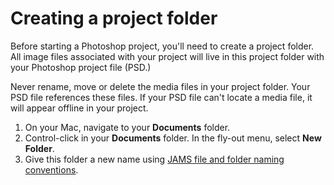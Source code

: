 # Creating a project folder

Before starting a Photoshop project, you'll need to create a project folder. All image files associated with your project will live in this project folder with your Photoshop project file \(PSD.\)

Never rename, move or delete the media files in your project folder. Your PSD file references these files. If your PSD file can't locate a media file, it will appear offline in your project.

1. On your Mac, navigate to your **Documents** folder.
2. Control-click in your **Documents** folder. In the fly-out menu, select **New Folder**.
3. Give this folder a new name using [JAMS file and folder naming conventions](https://jjloomis.gitbooks.io/file-and-folder-management/content/file-and-folder-naming-conventions.html).


